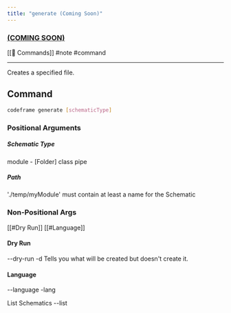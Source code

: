```yaml
---
title: "generate (Coming Soon)"
---
```


### [(COMING SOON)](../roadmap.mdx)

[[📜 Commands]]
#note #command

---

Creates a specified file.

## Command

```bash
codeframe generate [schematicType]
```

### Positional Arguments

##### Schematic Type

module - [Folder]
class
pipe

##### Path

'./temp/myModule'
must contain at least a name for the Schematic

### Non-Positional Args

[[#Dry Run]]
[[#Language]]

#### Dry Run

--dry-run
-d
Tells you what will be created but doesn't create it.

#### Language

--language
-lang

List Schematics
--list
